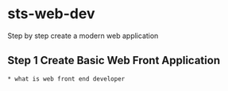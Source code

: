 sts-web-dev
===========

Step by step create a modern web application

## Step 1 Create Basic Web Front Application

    * what is web front end developer